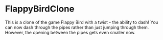 # FlappyBirdClone
This is a clone of the game Flappy Bird with a twist - the ability to dash! You can now dash through the pipes rather than just jumping through them. However, the opening between the pipes gets even smaller now.
